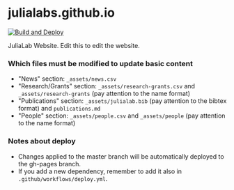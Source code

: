 # julialabs.github.io

[![Build and Deploy](https://github.com/JuliaLabs/julialabs.github.io/actions/workflows/deploy.yml/badge.svg)](https://github.com/JuliaLabs/julialabs.github.io/actions/workflows/deploy.yml)

JuliaLab Website. Edit this to edit the website.

### Which files must be modified to update basic content
- "News" section: `_assets/news.csv`
- "Research/Grants" section: `_assets/research-grants.csv` and `_assets/research-grants` (pay attention to the name format)
- "Publications" section: `_assets/julialab.bib` (pay attention to the bibtex format) and `publications.md`
- "People" section: `_assets/people.csv` and `_assets/people` (pay attention to the name format)

### Notes about deploy
- Changes applied to the master branch will be automatically deployed to the gh-pages branch.
- If you add a new dependency, remember to add it also in `.github/workflows/deploy.yml`.


